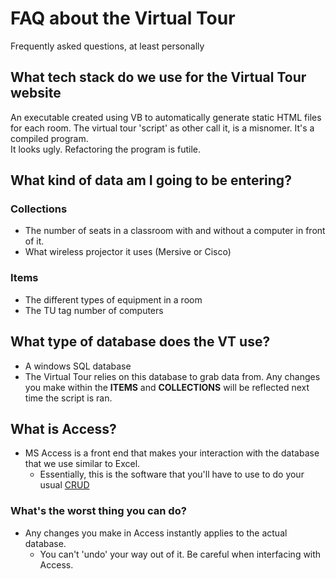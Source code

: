 # FAQ about the Virtual Tour
Frequently asked questions, at least personally

## What tech stack do we use for the Virtual Tour website
An executable created using VB to automatically generate static HTML files for each room. The virtual tour 'script' as other call it, is a misnomer. It's a compiled program.  
It looks ugly. Refactoring the program is futile.

## What kind of data am I going to be entering?
### Collections
- The number of seats in a classroom with and without a computer in front of it.
- What wireless projector it uses (Mersive or Cisco)

### Items
- The different types of equipment in a room
- The TU tag number of computers

## What type of database does the VT use? 
- A windows SQL database
- The Virtual Tour relies on this database to grab data from. Any changes you make within the **ITEMS** and **COLLECTIONS** will be reflected next time the script is ran.

## What is Access?
- MS Access is a front end that makes your interaction with the database that we use similar to Excel.
  - Essentially, this is the software that you'll have to use to do your usual [CRUD](https://www.codecademy.com/article/what-is-crud)

### What's the worst thing you can do?
- Any changes you make in Access instantly applies to the actual database.
  - You can't 'undo' your way out of it. Be careful when interfacing with Access.
